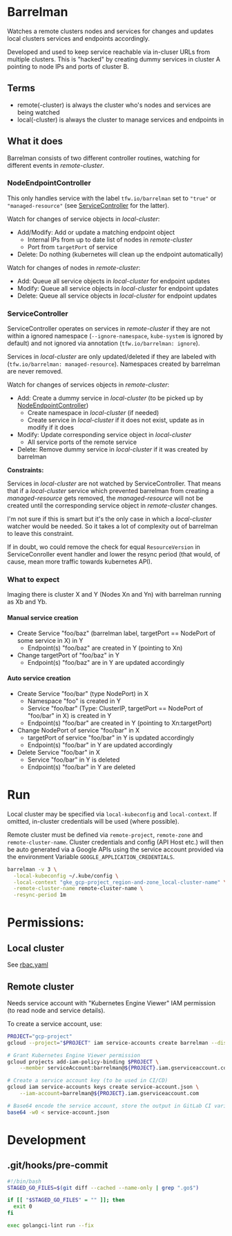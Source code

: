 # Barrelman
Watches a remote clusters nodes and services for changes and updates local clusters services and endpoints
accordingly.

Developed and used to keep service reachable via in-cluser URLs from multiple clusters. This is "hacked" by creating
dummy services in cluster A pointing to node IPs and ports of cluster B.

 
 
 

## Terms
* remote(-cluster) is always the cluster who's nodes and services are being watched
* local(-cluster) is always the cluster to manage services and endpoints in

## What it does
Barrelman consists of two different controller routines, watching for different events in _remote-cluster_.

### NodeEndpointController
This only handles service with the label `tfw.io/barrelman` set to `"true"` or `"managed-resource"`
(see [ServiceController](#ServiceController) for the latter).

Watch for changes of service objects in _local-cluster_:
* Add/Modify: Add or update a matching endpoint object
    * Internal IPs from up to date list of nodes in _remote-cluster_
    * Port from `targetPort` of service
* Delete: Do nothing (kubernetes will clean up the endpoint automatically)

Watch for changes of nodes in _remote-cluster_:
* Add: Queue all service objects in _local-cluster_ for endpoint updates
* Modify: Queue all service objects in _local-cluster_ for endpoint updates
* Delete: Queue all service objects in _local-cluster_ for endpoint updates

### ServiceController
ServiceController operates on services in _remote-cluster_ if they are not within a ignored namespace
(`--ignore-namespace`, `kube-system` is ignored by default) and not ignored via annotation
(`tfw.io/barrelman: ignore`).

Services in _local-cluster_ are only updated/deleted if they are labeled with
(`tfw.io/barrelman: managed-resource`). Namespaces created by barrelman are never removed.

Watch for changes of services objects in _remote-cluster_:
* Add: Create a dummy service in _local-cluster_ (to be picked up by [NodeEndpointController](#NodeEndpointController))
    * Create namespace in _local-cluster_ (if needed)
    * Create service in _local-cluster_ if it does not exist, update as in modify if it does
* Modify: Update corresponding service object in _local-cluster_
    * All service ports of the remote service
* Delete: Remove dummy service in _local-cluster_ if it was created by barrelman

**Constraints:**

Services in _local-cluster_ are not watched by ServiceController. That means that if a _local-cluster_ service
which prevented barrelman from creating a _managed-resource_ gets removed, the _managed-resource_ will not be
created until the corresponding service object in _remote-cluster_ changes.

I'm not sure if this is smart but it's the only case in which a _local-cluster_ watcher would be needed. So it
takes a lot of complexity out of barrelman to leave this constraint.

If in doubt, wo could remove the check for equal `ResourceVersion` in ServiceConroller event handler and lower the
resync period (that would, of cause, mean more traffic towards kubernetes API).

### What to expect
Imaging there is cluster X and Y (Nodes Xn and Yn) with barrelman running as Xb and Yb.


#### Manual service creation
* Create Service "foo/baz" (barrelman label, targetPort == NodePort of some service in X) in Y
    * Endpoint(s) "foo/baz" are created in Y (pointing to Xn)
* Change targetPort of "foo/baz" in Y
    * Endpoint(s) "foo/baz" are in Y are updated accordingly

#### Auto service creation
* Create Service "foo/bar" (type NodePort) in X
    * Namespace "foo" is created in Y
    * Service "foo/bar" (Type: ClusterIP, targetPort == NodePort of "foo/bar" in X) is created in Y
    * Endpoint(s) "foo/bar" are created in Y (pointing to Xn:targetPort)
* Change NodePort of service "foo/bar" in X
    * targetPort of service "foo/bar" in Y is updated accordingly
    * Endpoint(s) "foo/bar" in Y are updated accordingly
* Delete Service "foo/bar" in X
    * Service "foo/bar" in Y is deleted
    * Endpoint(s) "foo/bar" in Y are deleted



# Run
Local cluster may be specified via `local-kubeconfig` and `local-context`. If omitted, in-cluster credentials will
be used (where possible).

Remote cluster must be defined via `remote-project`, `remote-zone` and `remote-cluster-name`. Cluster credentials and
config (API Host etc.) will then be auto generated via a Google APIs using the service account provided via the 
environment Variable `GOOGLE_APPLICATION_CREDENTIALS`.

```bash
barrelman -v 3 \
  -local-kubeconfig ~/.kube/config \
  -local-context "gke_gcp-project_region-and-zone_local-cluster-name" \
  -remote-cluster-name remote-cluster-name \
  -resync-period 1m
```

# Permissions:
## Local cluster
See [rbac.yaml](k8s/barrelman/templates/rbac.yaml)

## Remote cluster
Needs service account with "Kubernetes Engine Viewer" IAM permission (to read node and service details).

To create a service account, use:
```bash
PROJECT="gcp-project"
gcloud --project="$PROJECT" iam service-accounts create barrelman --display-name barrelman

# Grant Kubernetes Engine Viewer permission
gcloud projects add-iam-policy-binding $PROJECT \
    --member serviceAccount:barrelman@${PROJECT}.iam.gserviceaccount.com --role "roles/container.viewer"

# Create a service account key (to be used in CI/CD)
gcloud iam service-accounts keys create service-account.json \
    --iam-account=barrelman@${PROJECT}.iam.gserviceaccount.com

# Base64 encode the service account, store the output in GitLab CI variable REMOTE_SERVICE_ACCOUNT
base64 -w0 < service-account.json
```


# Development
## .git/hooks/pre-commit
```bash
#!/bin/bash
STAGED_GO_FILES=$(git diff --cached --name-only | grep ".go$")

if [[ "$STAGED_GO_FILES" = "" ]]; then
  exit 0
fi

exec golangci-lint run --fix
```
